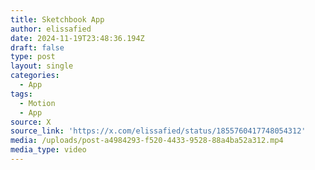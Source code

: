 ```yaml
---
title: Sketchbook App
author: elissafied
date: 2024-11-19T23:48:36.194Z
draft: false
type: post
layout: single
categories:
  - App
tags:
  - Motion
  - App
source: X
source_link: 'https://x.com/elissafied/status/1855760417748054312'
media: /uploads/post-a4984293-f520-4433-9528-88a4ba52a312.mp4
media_type: video
---
```


